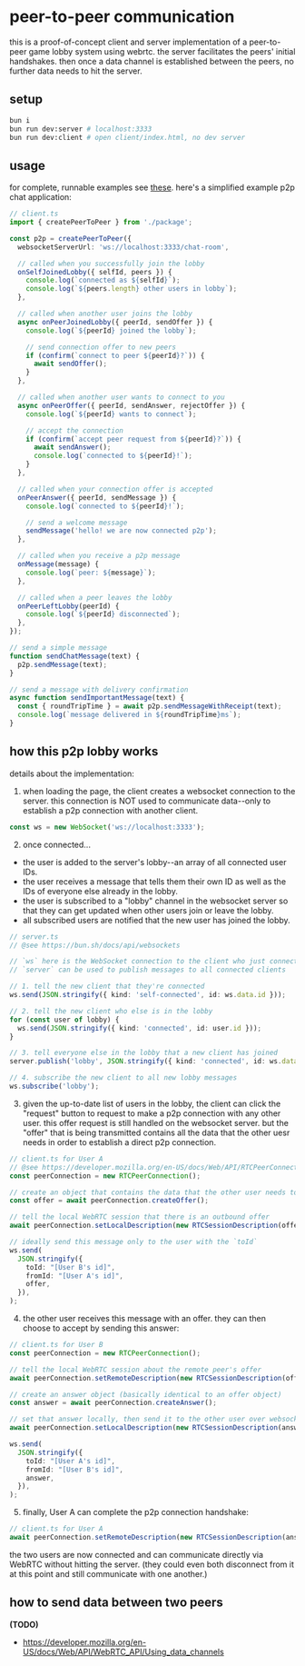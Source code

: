 # peer-to-peer communication

this is a proof-of-concept client and server implementation of a peer-to-peer game lobby system using webrtc. the server facilitates the peers' initial handshakes. then once a data channel is established between the peers, no further data needs to hit the server.

## setup

```bash
bun i
bun run dev:server # localhost:3333
bun run dev:client # open client/index.html, no dev server
```

## usage

for complete, runnable examples see [these](/examples). here's a simplified example p2p chat application:

```ts
// client.ts
import { createPeerToPeer } from './package';

const p2p = createPeerToPeer({
  websocketServerUrl: 'ws://localhost:3333/chat-room',

  // called when you successfully join the lobby
  onSelfJoinedLobby({ selfId, peers }) {
    console.log(`connected as ${selfId}`);
    console.log(`${peers.length} other users in lobby`);
  },

  // called when another user joins the lobby
  async onPeerJoinedLobby({ peerId, sendOffer }) {
    console.log(`${peerId} joined the lobby`);

    // send connection offer to new peers
    if (confirm(`connect to peer ${peerId}?`)) {
      await sendOffer();
    }
  },

  // called when another user wants to connect to you
  async onPeerOffer({ peerId, sendAnswer, rejectOffer }) {
    console.log(`${peerId} wants to connect`);

    // accept the connection
    if (confirm(`accept peer request from ${peerId}?`)) {
      await sendAnswer();
      console.log(`connected to ${peerId}!`);
    }
  },

  // called when your connection offer is accepted
  onPeerAnswer({ peerId, sendMessage }) {
    console.log(`connected to ${peerId}!`);

    // send a welcome message
    sendMessage('hello! we are now connected p2p');
  },

  // called when you receive a p2p message
  onMessage(message) {
    console.log(`peer: ${message}`);
  },

  // called when a peer leaves the lobby
  onPeerLeftLobby(peerId) {
    console.log(`${peerId} disconnected`);
  },
});

// send a simple message
function sendChatMessage(text) {
  p2p.sendMessage(text);
}

// send a message with delivery confirmation
async function sendImportantMessage(text) {
  const { roundTripTime } = await p2p.sendMessageWithReceipt(text);
  console.log(`message delivered in ${roundTripTime}ms`);
}
```

## how this p2p lobby works

details about the implementation:

1. when loading the page, the client creates a websocket connection to the server. this connection is NOT used to communicate data--only to establish a p2p connection with another client.

```ts
const ws = new WebSocket('ws://localhost:3333');
```

2. once connected...

- the user is added to the server's lobby--an array of all connected user IDs.
- the user receives a message that tells them their own ID as well as the IDs of everyone else already in the lobby.
- the user is subscribed to a "lobby" channel in the websocket server so that they can get updated when other users join or leave the lobby.
- all subscribed users are notified that the new user has joined the lobby.

```ts
// server.ts
// @see https://bun.sh/docs/api/websockets

// `ws` here is the WebSocket connection to the client who just connected
// `server` can be used to publish messages to all connected clients

// 1. tell the new client that they're connected
ws.send(JSON.stringify({ kind: 'self-connected', id: ws.data.id }));

// 2. tell the new client who else is in the lobby
for (const user of lobby) {
  ws.send(JSON.stringify({ kind: 'connected', id: user.id }));
}

// 3. tell everyone else in the lobby that a new client has joined
server.publish('lobby', JSON.stringify({ kind: 'connected', id: ws.data.id }));

// 4. subscribe the new client to all new lobby messages
ws.subscribe('lobby');
```

3. given the up-to-date list of users in the lobby, the client can click the "request" button to request to make a p2p connection with any other user. this offer request is still handled on the websocket server. but the "offer" that is being transmitted contains all the data that the other uesr needs in order to establish a direct p2p connection.

```ts
// client.ts for User A
// @see https://developer.mozilla.org/en-US/docs/Web/API/RTCPeerConnection
const peerConnection = new RTCPeerConnection();

// create an object that contains the data that the other user needs to establish a direct p2p connection
const offer = await peerConnection.createOffer();

// tell the local WebRTC session that there is an outbound offer
await peerConnection.setLocalDescription(new RTCSessionDescription(offer));

// ideally send this message only to the user with the `toId`
ws.send(
  JSON.stringify({
    toId: "[User B's id]",
    fromId: "[User A's id]",
    offer,
  }),
);
```

4. the other user receives this message with an offer. they can then choose to accept by sending this answer:

```ts
// client.ts for User B
const peerConnection = new RTCPeerConnection();

// tell the local WebRTC session about the remote peer's offer
await peerConnection.setRemoteDescription(new RTCSessionDescription(offer));

// create an answer object (basically identical to an offer object)
const answer = await peerConnection.createAnswer();

// set that answer locally, then send it to the other user over websocket
await peerConnection.setLocalDescription(new RTCSessionDescription(answer));

ws.send(
  JSON.stringify({
    toId: "[User A's id]",
    fromId: "[User B's id]",
    answer,
  }),
);
```

5. finally, User A can complete the p2p connection handshake:

```ts
// client.ts for User A
await peerConnection.setRemoteDescription(new RTCSessionDescription(answer));
```

the two users are now connected and can communicate directly via WebRTC without hitting the server. (they could even both disconnect from it at this point and still communicate with one another.)

## how to send data between two peers

**(TODO)**

- https://developer.mozilla.org/en-US/docs/Web/API/WebRTC_API/Using_data_channels
